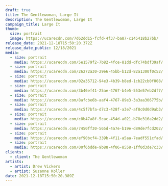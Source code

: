 ```yaml
---
draft: true
title: The Gentlewoman, Large It
description: The Gentlewoman, Large It
campaign_title: Large It
thumb:
  size: portrait
  image: https://ucarecdn.com/7d62dd15-fcfd-4f37-ba87-c145418b27bb/
release_date: 2021-12-18T15:50:20.372Z
release_date_public: 12/18/2021
media:
  - size: portrait
    media: https://ucarecdn.com/5e1579f2-7b82-4fce-81dd-dfc74bdf39af/
  - size: portrait
    media: https://ucarecdn.com/26272a30-29e6-45bb-b12d-82a1300f0c52/
  - size: portrait
    media: https://ucarecdn.com/02a35712-94e3-4b39-b8ed-1cb22cb0f008/
  - size: portrait
    media: https://ucarecdn.com/3b46ef41-25ae-4767-b4e5-553e57eb2df7/
  - size: portrait
    media: https://ucarecdn.com/8afcbe6b-aaf4-4767-89e3-3a3aa306775b/
  - size: portrait
    media: https://ucarecdn.com/4c5f7bfa-d7c3-428f-a3e7-af8c0d0d9ab3/
  - size: portrait
    media: https://ucarecdn.com/c8b47a8f-5cac-454d-a021-b78e316a2dd2/
  - size: portrait
    media: https://ucarecdn.com/7450ff30-565d-4a7e-b19e-d89de7fcd202/
  - size: portrait
    media: https://ucarecdn.com/ef90bcf4-339b-4f11-a5aa-7eadf551cfad/
  - size: portrait
    media: https://ucarecdn.com/00f6bdde-9b88-4f06-8558-1ff0d3de7c33/
clients:
  - client: The Gentlewoman
artists:
  - artist: Drew Vickers
  - artist: Suzanne Koller
date: 2021-12-18T15:50:20.389Z
---
```

